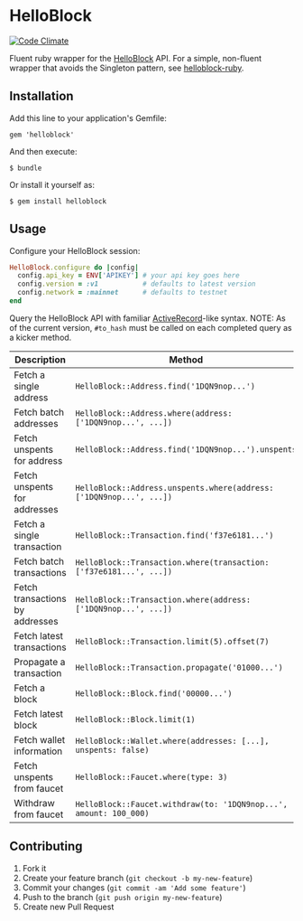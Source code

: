 # HelloBlock

[![Code Climate](https://codeclimate.com/github/NathanielWroblewski/helloblock.png)](https://codeclimate.com/github/NathanielWroblewski/helloblock)

Fluent ruby wrapper for the [HelloBlock](http://www.helloblock.io) API.  For a simple, non-fluent wrapper that avoids the Singleton pattern, see [helloblock-ruby](http://github.com/nathanielwroblewski/helloblock-ruby).

## Installation

Add this line to your application's Gemfile:

    gem 'helloblock'

And then execute:

    $ bundle

Or install it yourself as:

    $ gem install helloblock

## Usage

Configure your HelloBlock session:

```rb
HelloBlock.configure do |config|
  config.api_key = ENV['APIKEY'] # your api key goes here
  config.version = :v1           # defaults to latest version
  config.network = :mainnet      # defaults to testnet
end
```

Query the HelloBlock API with familiar [ActiveRecord](https://github.com/rails/rails/tree/master/activerecord)-like syntax.  NOTE: As of the current version, `#to_hash` must be called on each completed query as a kicker method.

Description  | Method
------------- | ------------- |
Fetch a single address  | `HelloBlock::Address.find('1DQN9nop...')`|
Fetch batch addresses  | `HelloBlock::Address.where(address: ['1DQN9nop...', ...])` |
Fetch unspents for address  | `HelloBlock::Address.find('1DQN9nop...').unspents` |
Fetch unspents for addresses  | `HelloBlock::Address.unspents.where(address: ['1DQN9nop...', ...])` |
Fetch a single transaction  | `HelloBlock::Transaction.find('f37e6181...')` |
Fetch batch transactions  | `HelloBlock::Transaction.where(transaction: ['f37e6181...', ...])` |
Fetch transactions by addresses  | `HelloBlock::Transaction.where(address: ['1DQN9nop...', ...])` |
Fetch latest transactions  | `HelloBlock::Transaction.limit(5).offset(7)` |
Propagate a transaction  | `HelloBlock::Transaction.propagate('01000...')` |
Fetch a block  | `HelloBlock::Block.find('00000...')` |
Fetch latest block  | `HelloBlock::Block.limit(1)` |
Fetch wallet information | `HelloBlock::Wallet.where(addresses: [...], unspents: false)` |
Fetch unspents from faucet | `HelloBlock::Faucet.where(type: 3)` |
Withdraw from faucet | `HelloBlock::Faucet.withdraw(to: '1DQN9nop...', amount: 100_000)` |

## Contributing

1. Fork it
2. Create your feature branch (`git checkout -b my-new-feature`)
3. Commit your changes (`git commit -am 'Add some feature'`)
4. Push to the branch (`git push origin my-new-feature`)
5. Create new Pull Request
